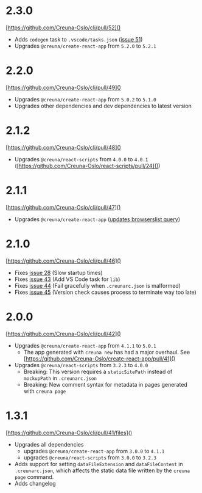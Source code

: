 # 2.3.0

[https://github.com/Creuna-Oslo/cli/pull/52]()

- Adds `codegen` task to `.vscode/tasks.json` ([issue 51](https://github.com/Creuna-Oslo/cli/issues/51))
- Upgrades `@creuna/create-react-app` from `5.2.0` to `5.2.1`

# 2.2.0

[https://github.com/Creuna-Oslo/cli/pull/49]()

- Upgrades `@creuna/create-react-app` from `5.0.2` to `5.1.0`
- Upgrades other dependencies and dev dependencies to latest version

# 2.1.2

[https://github.com/Creuna-Oslo/cli/pull/48]()

- Upgrades `@creuna/react-scripts` from `4.0.0` to `4.0.1` ([https://github.com/Creuna-Oslo/react-scripts/pull/24]())

# 2.1.1

[https://github.com/Creuna-Oslo/cli/pull/47]()

- Upgrades `@creuna/create-react-app` ([updates browserslist query](https://github.com/Creuna-Oslo/create-react-app/pull/49))

# 2.1.0

[https://github.com/Creuna-Oslo/cli/pull/46]()

- Fixes [issue 28](https://github.com/Creuna-Oslo/cli/issues/28) (Slow startup times)
- Fixes [issue 43](https://github.com/Creuna-Oslo/cli/issues/43) (Add VS Code task for `lib`)
- Fixes [issue 44](https://github.com/Creuna-Oslo/cli/issues/44) (Fail gracefully when `.creunarc.json` is malformed)
- Fixes [issue 45](https://github.com/Creuna-Oslo/cli/issues/45) (Version check causes process to terminate way too late)

# 2.0.0

[https://github.com/Creuna-Oslo/cli/pull/42]()

- Upgrades `@creuna/create-react-app` from `4.1.1` to `5.0.1`
  - The app generated with `creuna new` has had a major overhaul. See [https://github.com/Creuna-Oslo/create-react-app/pull/41]()
- Upgrades `@creuna/react-scripts` from `3.2.3` to `4.0.0`
  - Breaking: This version requires a `staticSitePath` instead of `mockupPath` in `.creunarc.json`
  - Breaking: New comment syntax for metadata in pages generated with `creuna page`

# 1.3.1

[https://github.com/Creuna-Oslo/cli/pull/41/files]()

- Upgrades all dependencies
  - upgrades `@creuna/create-react-app` from `3.0.0` to `4.1.1`
  - upgrades `@creuna/react-scripts` from `3.0.0` to `3.2.3`
- Adds support for setting `dataFileExtension` and `dataFileContent` in `.creunarc.json`, which affects the static data file written by the `creuna page` command.
- Adds changelog
